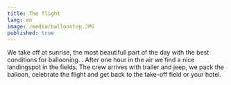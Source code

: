 ```yaml
---
title: The flight
lang: en
image: /media/balloontop.JPG
published: true
---
```

We take off at sunrise, the most beautifull part of the day with the best conditions for ballooning.  . After one hour in the air we find a nice landingspot in the fields. The crew arrives with trailer and jeep, we pack the balloon, celebrate the flight and get back to the take-off field or your hotel.
